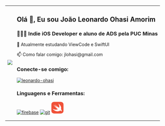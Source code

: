 <div align="center">
  <table>
    <tr>
      <td>
        <img src="https://developer.apple.com/develop/images/hero-lockup-large_2x.webp" width="500">
      </td>
      <td>
        <h2>Olá 👋, Eu sou João Leonardo Ohasi Amorim</h2>
        <h3>🏄🏽‍♂️ Indie iOS Developer e aluno de ADS pela PUC Minas</h3>
        <p>🌱 Atualmente estudando ViewCode e SwiftUI</p>
        <p>📫 Como falar comigo: jlohasi@gmail.com</p>
        <h3>Conecte-se comigo:</h3>
        <p>
          <a href="https://linkedin.com/in/leonardo-ohasi" target="blank"><img src="https://raw.githubusercontent.com/rahuldkjain/github-profile-readme-generator/master/src/images/icons/Social/linked-in-alt.svg" alt="leonardo-ohasi" height="30" width="40" /></a>
        </p>
        <h3>Linguagens e Ferramentas:</h3>
        <p>
          <a href="https://firebase.google.com/" target="_blank" rel="noreferrer"><img src="https://www.vectorlogo.zone/logos/firebase/firebase-icon.svg" alt="firebase" width="40" height="40" /></a>
          <a href="https://git-scm.com/" target="_blank" rel="noreferrer"><img src="https://www.vectorlogo.zone/logos/git-scm/git-scm-icon.svg" alt="git" width="40" height="40" /></a>
          <a href="https://developer.apple.com/swift/" target="_blank" rel="noreferrer"><img src="https://raw.githubusercontent.com/devicons/devicon/master/icons/swift/swift-original.svg" alt="swift" width="40" height="40" /></a>
        </p>
      </td>
    </tr>
  </table>
</div>




